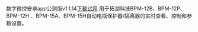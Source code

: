 数字微控安卓app公测版v1.1.14[下载试用](http://github.com/tohu-cloud/blog/blame/main/files/com.tencent.weauth-0.0.1.apk)
用于拓湖科技BPM-12B、BPM-12P、BPM-12H 、BPM-15A、BPM-15H自动电瓶保护器/隔离器的实时查看、控制和参数设置。
